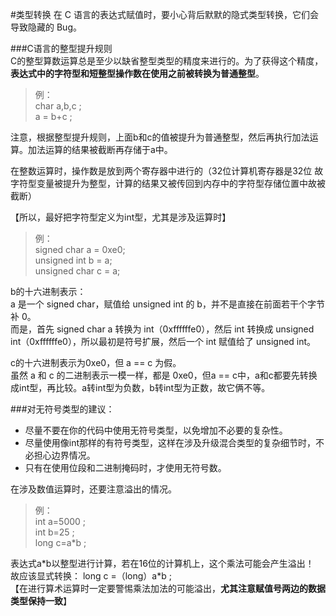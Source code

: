 #类型转换
在 C 语言的表达式赋值时，要小心背后默默的隐式类型转换，它们会导致隐藏的 Bug。

###C语言的整型提升规则  
C的整型算数运算总是至少以缺省整型类型的精度来进行的。为了获得这个精度，**表达式中的字符型和短整型操作数在使用之前被转换为普通整型**。

>例：  
char a,b,c ;  
a = b+c ; 

注意，根据整型提升规则，上面b和c的值被提升为普通整型，然后再执行加法运算。加法运算的结果被截断再存储于a中。  

在整数运算时，操作数是放到两个寄存器中进行的（32位计算机寄存器是32位 故字符型变量被提升为整型，计算的结果又被传回到内存中的字符型存储位置中故被截断）

【所以，最好把字符型定义为int型，尤其是涉及运算时】

>例：  
signed char a = 0xe0;  
unsigned int b = a;  
unsigned char c = a; 

b的十六进制表示：  
a 是一个 signed char，赋值给 unsigned int 的 b，并不是直接在前面若干个字节补 0。  
而是，首先 signed char a 转换为 int（0xffffffe0），然后 int 转换成 unsigned int（0xffffffe0），所以最初是符号扩展，然后一个 int 赋值给了 unsigned int。

c的十六进制表示为0xe0，但 a == c 为假。    
虽然 a 和 c 的二进制表示一模一样，都是 0xe0，但a == c中，a和c都要先转换成int型，再比较。a转int型为负数，b转int型为正数，故它俩不等。

###对无符号类型的建议：  

- 尽量不要在你的代码中使用无符号类型，以免增加不必要的复杂性。  
- 尽量使用像int那样的有符号类型，这样在涉及升级混合类型的复杂细节时，不必担心边界情况。  
- 只有在使用位段和二进制掩码时，才使用无符号数。  

在涉及数值运算时，还要注意溢出的情况。  
>例：  
int a=5000 ;  
int b=25  ;  
long c=a*b  ; 

表达式a\*b以整型进行计算，若在16位的计算机上，这个乘法可能会产生溢出！  
故应该显式转换： long c =（long）a\*b ;  
【在进行算术运算时一定要警惕乘法加法的可能溢出，**尤其注意赋值号两边的数据类型保持一致**】






